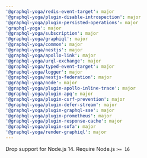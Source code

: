 ```yaml
---
'@graphql-yoga/redis-event-target': major
'@graphql-yoga/plugin-disable-introspection': major
'@graphql-yoga/plugin-persisted-operations': major
'graphql-yoga': major
'@graphql-yoga/subscription': major
'@graphql-yoga/graphiql': major
'@graphql-yoga/common': major
'@graphql-yoga/nestjs': major
'@graphql-yoga/apollo-link': major
'@graphql-yoga/urql-exchange': major
'@graphql-yoga/typed-event-target': major
'@graphql-yoga/logger': major
'@graphql-yoga/nestjs-federation': major
'@graphql-yoga/node': major
'@graphql-yoga/plugin-apollo-inline-trace': major
'@graphql-yoga/plugin-apq': major
'@graphql-yoga/plugin-csrf-prevention': major
'@graphql-yoga/plugin-defer-stream': major
'@graphql-yoga/plugin-graphql-sse': major
'@graphql-yoga/plugin-prometheus': major
'@graphql-yoga/plugin-response-cache': major
'@graphql-yoga/plugin-sofa': major
'@graphql-yoga/render-graphiql': major
---
```


Drop support for Node.js 14. Require Node.js `>= 16`
